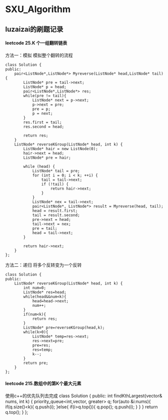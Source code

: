 # SXU_Algorithm
## luzaizai的刷题记录

#### leetcode 25.K 个一组翻转链表

方法一：模拟
模拟整个翻转的流程



    class Solution {
    public:
        pair<ListNode*,ListNode*> Myreverse(ListNode* head,ListNode* tail){
            ListNode* pre = tail->next;
            ListNode* p = head;
            pair<ListNode*,ListNode*> res;
            while(pre != tail){
                ListNode* next = p->next;
                p->next = pre;
                pre = p;
                p = next;
            }
            res.first = tail;
            res.second = head;
    
            return res;
        }
        ListNode* reverseKGroup(ListNode* head, int k) {
            ListNode* hair = new ListNode(0);
            hair->next = head;
            ListNode* pre = hair;
    
            while (head) {
                ListNode* tail = pre;
                for (int i = 0; i < k; ++i) {
                    tail = tail->next;
                    if (!tail) {
                        return hair->next;
                    }
                }
                ListNode* nex = tail->next;
                pair<ListNode*, ListNode*> result = Myreverse(head, tail);
                head = result.first;
                tail = result.second;
                pre->next = head;
                tail->next = nex;
                pre = tail;
                head = tail->next;
            }
    
            return hair->next;
        }
    };
方法二：递归
将多个反转变为一个反转



    class Solution {
    public:
        ListNode* reverseKGroup(ListNode* head, int k) {
            int num=0;
            ListNode* res=head;
            while(head&&num<k){
                head=head->next;
                num++;
            }
            if(num<k){
                return res;
            }
            ListNode* pre=reverseKGroup(head,k);
            while(k>0){
                ListNode* temp=res->next;
                res->next=pre;
                pre=res;
                res=temp;
                k--;
            }
            return pre;
        }
    };

#### leetcode 215.数组中的第K个最大元素
使用c++的优先队列去完成
    class Solution {
    public:
        int findKthLargest(vector<int>& nums, int k) {
            priority_queue<int,vector<int>, greater<int>> q;
            for(auto &i:nums){
                if(q.size()<k){
                    q.push(i);
                }else{
                    if(i>q.top()){
                        q.pop();
                        q.push(i);
                    }
                }
            }
            return q.top();
        }
    };